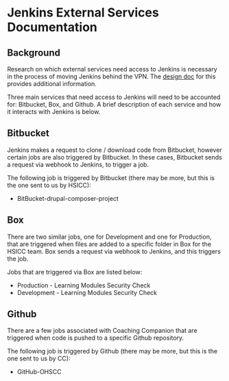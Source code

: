 # Jenkins External Services Documentation

## Background

Research on which external services need access to Jenkins is necessary in the process of moving Jenkins behind the VPN. The [design doc](https://github.com/OHS-Hosting-Infrastructure/infrastructure/blob/main/docs/design-docs/moving-jenkins-behind-vpn.md) for this provides additional information.

Three main services that need access to Jenkins will need to be accounted for: Bitbucket, Box, and Github. A brief description of each service and how it interacts with Jenkins is below.

## Bitbucket

Jenkins makes a request to clone / download code from Bitbucket, however certain jobs are also triggered by Bitbucket. In these cases, Bitbucket sends a request via webhook to Jenkins, to trigger a job.

The following job is triggered by Bitbucket (there may be more, but this is the one sent to us by HSICC):

- BitBucket-drupal-composer-project

## Box

There are two similar jobs, one for Development and one for Production, that are triggered when files are added to a specific folder in Box for the HSICC team. Box sends a request via webhook to Jenkins, and this triggers the job.

Jobs that are triggered via Box are listed below:

- Production - Learning Modules Security Check
- Development - Learning Modules Security Check

## Github

There are a few jobs associated with Coaching Companion that are triggered when code is pushed to a specific Github repository.

The following job is triggered by Github (there may be more, but this is the one sent to us by CC):

- GitHub-OHSCC
